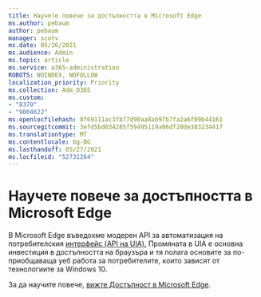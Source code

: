 ```yaml
---
title: Научете повече за достъпността в Microsoft Edge
ms.author: pebaum
author: pebaum
manager: scotv
ms.date: 05/26/2021
ms.audience: Admin
ms.topic: article
ms.service: o365-administration
ROBOTS: NOINDEX, NOFOLLOW
localization_priority: Priority
ms.collection: Adm_O365
ms.custom:
- "8370"
- "9004622"
ms.openlocfilehash: 8f69111ac3fb77d90aa8ab97b7fa2a6f09b44161
ms.sourcegitcommit: 3efd5bd034285f59495119a06df20de383234417
ms.translationtype: MT
ms.contentlocale: bg-BG
ms.lasthandoff: 05/27/2021
ms.locfileid: "52731264"
---
```

# <a name="learn-about-accessibility-in-microsoft-edge"></a>Научете повече за достъпността в Microsoft Edge

В Microsoft Edge въведохме модерен API за автоматизация на потребителския [интерфейс (API на UIA).](https://go.microsoft.com/fwlink/?linkid=2153423) Промяната в UIA е основна инвестиция в достъпността на браузъра и тя полага основите за по-приобщаваща уеб работа за потребителите, които зависят от технологиите за Windows 10. 

За да научите повече, [вижте Достъпност в Microsoft Edge](https://go.microsoft.com/fwlink/?linkid=2153512).
